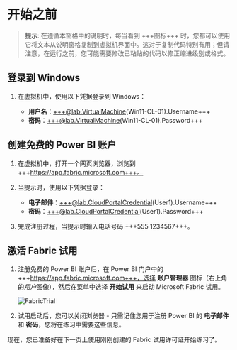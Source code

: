 # 开始之前

> **提示**: 在遵循本窗格中的说明时，每当看到 +++图标+++ 时，您都可以使用它将文本从说明窗格复制到虚拟机界面中。这对于复制代码特别有用；但请注意，在运行之前，您可能需要修改已粘贴的代码以修正缩进级别或格式。

## 登录到 Windows

1. 在虚拟机中，使用以下凭据登录到 Windows：

    - **用户名**：+++@lab.VirtualMachine(Win11-CL-01).Username+++
    - **密码**：+++@lab.VirtualMachine(Win11-CL-01).Password+++

## 创建免费的 Power BI 账户

1. 在虚拟机中，打开一个网页浏览器，浏览到 +++https://app.fabric.microsoft.com+++。

2. 当提示时，使用以下凭据登录：

    - **电子邮件**：+++@lab.CloudPortalCredential(User1).Username+++
    - **密码**：+++@lab.CloudPortalCredential(User1).Password+++

3. 完成注册过程，当提示时输入电话号码 +++555 1234567+++。

## 激活 Fabric 试用

1. 注册免费的 Power BI 账户后，在 Power BI 门户中的 +++https://app.fabric.microsoft.com+++，选择 **账户管理器** 图标（右上角的*用户*图像），然后在菜单中选择 **开始试用** 来启动 Microsoft Fabric 试用。

    ![FabricTrial](images/fabrictrial.jpg)

2. 试用启动后，您可以关闭浏览器 - 只需记住您用于注册 Power BI 的 **电子邮件** 和 **密码**，您将在练习中需要这些信息。

现在，您已准备好在下一页上使用刚刚创建的 Fabric 试用许可证开始练习了。
